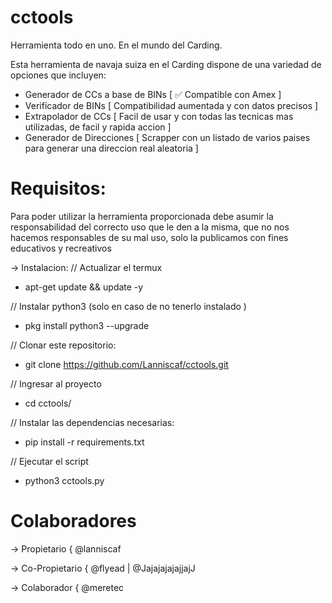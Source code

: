 # cctools
Herramienta todo en uno. En el mundo del Carding. 

Esta herramienta de navaja suiza en el Carding dispone de una variedad de opciones que incluyen:
 - Generador de CCs a base de BINs [ ✅ Compatible con Amex ]
 - Verificador de BINs [ Compatibilidad aumentada y con datos precisos ]
 - Extrapolador de CCs [ Facil de usar y con todas las tecnicas mas utilizadas, de facil y rapida accion ]
 - Generador de Direcciones [ Scrapper con un listado de varios paises para generar una direccion real aleatoria ]

# Requisitos:
 Para poder utilizar la herramienta proporcionada debe asumir la responsabilidad del correcto uso que le den a la misma, que no nos hacemos responsables de su mal uso, solo la publicamos con fines educativos y recreativos

-> Instalacion:
// Actualizar el termux
 - apt-get update && update -y

// Instalar python3 (solo en caso de no tenerlo instalado )
 - pkg install python3 --upgrade

// Clonar este repositorio:
 - git clone https://github.com/Lanniscaf/cctools.git

// Ingresar al proyecto
 - cd cctools/

// Instalar las dependencias necesarias:
 - pip install -r requirements.txt

// Ejecutar el script
 - python3 cctools.py


# Colaboradores

-> Propietario     { @lanniscaf

-> Co-Propietario  { @flyead | @JajajajajajjajJ 

-> Colaborador     { @meretec 

